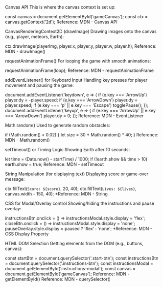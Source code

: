 Canvas API
 This is where the canvas context is set up:

 const canvas = document.getElementById('gameCanvas');
const ctx = canvas.getContext('2d');
 Reference: MDN - Canvas API


CanvasRenderingContext2D (drawImage)
 Drawing images onto the canvas (e.g., player, meteors, Earth):

 ctx.drawImage(playerImg, player.x, player.y, player.w, player.h);
 Reference: MDN - drawImage()


requestAnimationFrame()
 For looping the game with smooth animations:

 requestAnimationFrame(loop);
 Reference: MDN - requestAnimationFrame


addEventListener() for Keyboard Input
 Handling key presses for player movement and pausing the game:

 document.addEventListener('keydown', e => {
  if (e.key === 'ArrowUp') player.dy = -player.speed;
  if (e.key === 'ArrowDown') player.dy = player.speed;
  if (e.key === 'p' || e.key === 'Escape') togglePause();
});
document.addEventListener('keyup', e => {
  if (e.key === 'ArrowUp' || e.key === 'ArrowDown') player.dy = 0;
});
 Reference: MDN - EventListener


Math.random()
 Used to generate random obstacles:

 if (Math.random() < 0.02) {
  let size = 30 + Math.random() * 40;
}
 Reference: MDN - Math.random()


setTimeout() or Timing Logic
 Showing Earth after 10 seconds:

 let time = (Date.now() - startTime) / 1000;
if (!earth.show && time > 10) earth.show = true;
 Reference: MDN - setTimeout


String Manipulation (for displaying text)
 Displaying score or game-over message:

 ctx.fillText(`Score: ${score}`, 20, 40);
ctx.fillText(`Lives: ${lives}`, canvas.width - 150, 40);
 *Reference: MDN - String


CSS for Modal/Overlay control
 Showing/hiding the instructions and pause overlay:

 instructionsBtn.onclick = () => instructionsModal.style.display = 'flex';
closeBtn.onclick = () => instructionsModal.style.display = 'none';
pauseOverlay.style.display = paused ? 'flex' : 'none';
 *Reference: MDN - CSS Display Property


HTML DOM Selection
 Getting elements from the DOM (e.g., buttons, canvas):

 const startBtn = document.querySelector('.start-btn');
const instructionsBtn = document.querySelector('.instructions-btn');
const instructionsModal = document.getElementById('instructions-modal');
const canvas = document.getElementById('gameCanvas');
 Reference: MDN - getElementById()
 Reference: MDN - querySelector()

